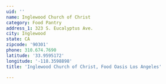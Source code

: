 ```yaml
---
uid: ''
name: Inglewood Church of Christ
category: Food Pantry
address_1: 323 S. Eucalyptus Ave.
city: Inglewood
state: CA
zipcode: '90301'
phone: 310.674.7690
latitude: '33.9595172'
longitude: '-118.3598898'
title: 'Inglewood Church of Christ, Food Oasis Los Angeles'

---
```


